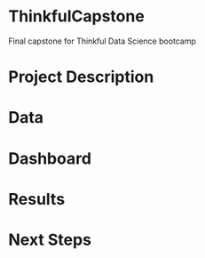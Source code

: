 # ThinkfulCapstone
Final capstone for Thinkful Data Science bootcamp


# Project Description


# Data

# Dashboard


# Results


# Next Steps
